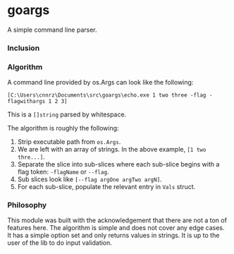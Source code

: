 # goargs

A simple command line parser.

### Inclusion

### Algorithm

A command line provided by os.Args can look like the following:
```
[C:\Users\cnnrz\Documents\src\goargs\echo.exe 1 two three -flag -flagwithargs 1 2 3]
```

This is a `[]string` parsed by whitespace.

The algorithm is roughly the following:

1. Strip executable path from `os.Args`.
2. We are left with an array of strings. In the above example, `[1 two thre...]`.
3. Separate the slice into sub-slices where each sub-slice begins with a flag token: `-flagName` or `--flag`.
4. Sub slices look like `[--flag argOne argTwo argN]`.
5. For each sub-slice, populate the relevant entry in `Vals` struct.

### Philosophy

This module was built with the acknowledgement that there are not a ton of features here.
The algorithm is simple and does not cover any edge cases. It has a simple option set and only returns values in strings.
It is up to the user of the lib to do input validation.